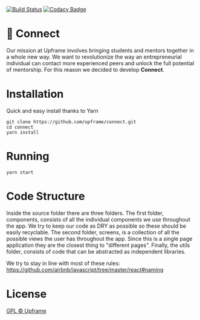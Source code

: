 [![Build Status](https://travis-ci.org/upframe/connect.svg?branch=master)](https://travis-ci.org/upframe/connect)
[![Codacy Badge](https://api.codacy.com/project/badge/Grade/086688c42a6e4c268b0a4c559790e5a8)](https://www.codacy.com?utm_source=github.com&amp;utm_medium=referral&amp;utm_content=ulissesferreira/connect&amp;utm_campaign=Badge_Grade)

# 🦄 Connect

Our mission at Upframe involves bringing students and mentors together in a whole new way. We want to revolutionize the way an entrepreneurial individual can contact more experienced peers and unlock the full potential of mentorship. For this reason we decided to develop **Connect**.

# Installation

Quick and easy install thanks to Yarn

```
git clone https://github.com/upframe/connect.git
cd connect
yarn install
```

# Running

```
yarn start
```

# Code Structure

Inside the source folder there are three folders. The first folder, components, consists of all the individual components we use throughout the app. We try to keep our code as DRY as possible so these should be easily recyclable. The second folder, screens, is a collection of all the possible views the user has throughout the app. Since this is a single page application they are the closest thing to "different pages". Finally, the utils folder, consists of code that can be abstracted as independent libraries.

We try to stay in line with most of these rules: https://github.com/airbnb/javascript/tree/master/react#naming

# License

[GPL © Upframe](../master/LICENSE)
